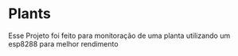 # Plants
Esse Projeto foi feito para monitoração de uma planta utilizando um esp8288 para melhor rendimento

